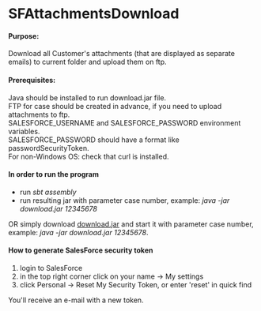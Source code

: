 # SFAttachmentsDownload
#### Purpose:
Download all Customer's attachments (that are displayed as separate emails) to current folder and upload them on ftp.

#### Prerequisites:
Java should be installed to run download.jar file.  
FTP for case should be created in advance, if you need to upload attachments to ftp.  
SALESFORCE_USERNAME and SALESFORCE_PASSWORD environment variables.  
SALESFORCE_PASSWORD should have a format like passwordSecurityToken.  
For non-Windows OS: check that curl is installed.

#### In order to run the program

- run *sbt assembly*
- run resulting jar with parameter case number, example:
*java -jar download.jar 12345678*

OR simply download [download.jar](https://github.com/kkrasilschikova/SFAttachmentsDownload/blob/master/download.jar) and start it with parameter case number, example: *java -jar download.jar 12345678*.

#### How to generate SalesForce security token

1) login to SalesForce
2) in the top right corner click on your name -> My settings
3) click Personal -> Reset My Security Token, or enter 'reset' in quick find

You'll receive an e-mail with a new token.
